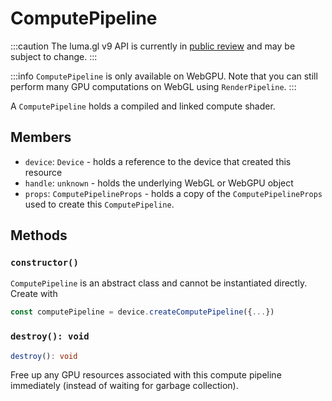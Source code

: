 # ComputePipeline

:::caution
The luma.gl v9 API is currently in [public review](/docs/public-review) and may be subject to change.
:::

:::info
`ComputePipeline` is only available on WebGPU. Note that you can still perform
many GPU computations on WebGL using `RenderPipeline`.
:::

A `ComputePipeline` holds a compiled and linked compute shader.

## Members

- `device`: `Device` - holds a reference to the device that created this resource
- `handle`: `unknown` - holds the underlying WebGL or WebGPU object
- `props`: `ComputePipelineProps` - holds a copy of the `ComputePipelineProps` used to create this `ComputePipeline`.

## Methods

### `constructor()`

`ComputePipeline` is an abstract class and cannot be instantiated directly. Create with 

```typescript
const computePipeline = device.createComputePipeline({...})
```

### `destroy(): void`

```typescript
destroy(): void
```

Free up any GPU resources associated with this compute pipeline immediately (instead of waiting for garbage collection).
